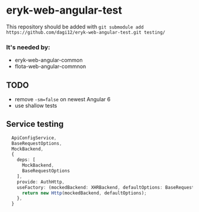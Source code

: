 # eryk-web-angular-test
This repository should be added with
`git submodule add https://github.com/dagi12/eryk-web-angular-test.git testing/`

### It's needed by: 
- eryk-web-angular-common
- flota-web-angular-commnon

## TODO
- remove `-sm=false` on newest Angular 6
- use shallow tests

## Service testing

```TypeScript
  ApiConfigService,
  BaseRequestOptions,
  MockBackend,
  {
    deps: [
      MockBackend,
      BaseRequestOptions
    ],
    provide: AuthHttp,
    useFactory: (mockedBackend: XHRBackend, defaultOptions: BaseRequestOptions) => {
      return new Http(mockedBackend, defaultOptions);
    },
  }
```
